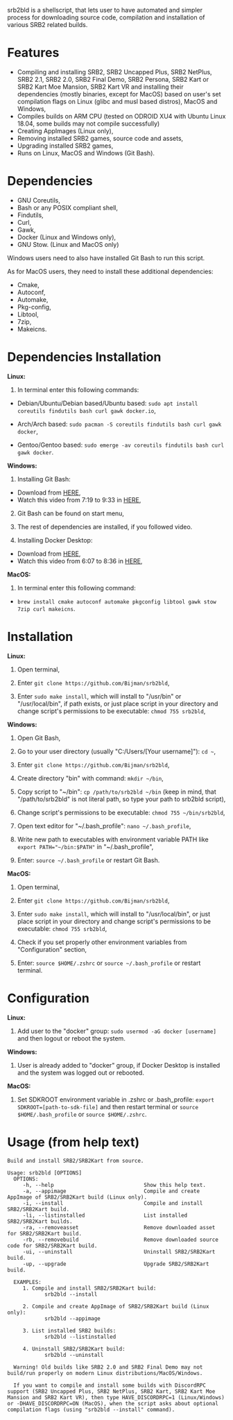 srb2bld is a shellscript, that lets user to have automated and simpler process for downloading source code, compilation and installation of various SRB2 related builds.

# Features
- Compiling and installing SRB2, SRB2 Uncapped Plus, SRB2 NetPlus, SRB2 2.1, SRB2 2.0, SRB2 Final Demo, SRB2 Persona, SRB2 Kart or SRB2 Kart Moe Mansion, SRB2 Kart VR and installing their dependencies (mostly binaries, except for MacOS) based on user's set compilation flags on Linux (glibc and musl based distros), MacOS and Windows,
- Compiles builds on ARM CPU (tested on ODROID XU4 with Ubuntu Linux 18.04, some builds may not compile successfully)
- Creating AppImages (Linux only),
- Removing installed SRB2 games, source code and assets,
- Upgrading installed SRB2 games,
- Runs on Linux, MacOS and Windows (Git Bash).

# Dependencies
- GNU Coreutils,
- Bash or any POSIX compliant shell,
- Findutils,
- Curl,
- Gawk,
- Docker (Linux and Windows only),
- GNU Stow. (Linux and MacOS only)

Windows users need to also have installed Git Bash to run this script.

As for MacOS users, they need to install these additional dependencies:
- Cmake,
- Autoconf,
- Automake,
- Pkg-config,
- Libtool,
- 7zip,
- Makeicns.

# Dependencies Installation
**Linux:**
1. In terminal enter this following commands:
- Debian/Ubuntu/Debian based/Ubuntu based: `sudo apt install coreutils findutils bash curl gawk docker.io`,

- Arch/Arch based: `sudo pacman -S coreutils findutils bash curl gawk docker`,

- Gentoo/Gentoo based: `sudo emerge -av coreutils findutils bash curl gawk docker`.

**Windows:**
1. Installing Git Bash:
- Download from [HERE](https://git-scm.com/downloads),
- Watch this video from 7:19 to 9:33 in [HERE](https://youtu.be/SWYqp7iY_Tc?t=439),

2. Git Bash can be found on start menu,

3. The rest of dependencies are installed, if you followed video.

4. Installing Docker Desktop:
- Download from [HERE](https://www.docker.com/products/docker-desktop),
- Watch this video from 6:07 to 8:36 in [HERE](https://youtu.be/_9AWYlt86B8?t=518),

**MacOS:**
1. In terminal enter this following command:
- `brew install cmake autoconf automake pkgconfig libtool gawk stow 7zip curl makeicns`.

# Installation
**Linux:**
1. Open terminal,

2. Enter `git clone https://github.com/Bijman/srb2bld`,

3. Enter `sudo make install`, which will install to "/usr/bin" or "/usr/local/bin", if path exists, or just place script in your directory and change script's permissions to be executable: `chmod 755 srb2bld`,

**Windows:**
1. Open Git Bash,

2. Go to your user directory (usually "C:/Users/[Your username]"): `cd ~`,

3. Enter `git clone https://github.com/Bijman/srb2bld`,

4. Create directory "bin" with command: `mkdir ~/bin`,

5. Copy script to "~/bin": `cp /path/to/srb2bld ~/bin` (keep in mind, that "/path/to/srb2bld" is not literal path, so type your path to srb2bld script),

6. Change script's permissions to be executable: `chmod 755 ~/bin/srb2bld`,

7. Open text editor for "~/.bash_profile": `nano ~/.bash_profile`,

8. Write new path to executables with environment variable PATH like `export PATH="~/bin:$PATH"` in "~/.bash_profile",

9. Enter: `source ~/.bash_profile` or restart Git Bash.

**MacOS:**
1. Open terminal,

2. Enter `git clone https://github.com/Bijman/srb2bld`,

3. Enter `sudo make install`, which will install to "/usr/local/bin", or just place script in your directory and change script's permissions to be executable: `chmod 755 srb2bld`,

4. Check if you set properly other environment variables from "Configuration" section,

5. Enter: `source $HOME/.zshrc` or `source ~/.bash_profile` or restart terminal.

# Configuration
**Linux:**
1. Add user to the "docker" group: `sudo usermod -aG docker [username]` and then logout or reboot the system.

**Windows:**
1. User is already added to "docker" group, if Docker Desktop is installed and the system was logged out or rebooted.

**MacOS:**
1. Set SDKROOT environment variable in .zshrc or .bash_profile: `export SDKROOT=[path-to-sdk-file]` and then restart terminal or `source $HOME/.bash_profile` or `source $HOME/.zshrc`.

# Usage (from help text)
```
Build and install SRB2/SRB2Kart from source.

Usage: srb2bld [OPTIONS]
  OPTIONS:
     -h, --help                             Show this help text.
     -a, --appimage                         Compile and create AppImage of SRB2/SRB2Kart build (Linux only).
     -i, --install                          Compile and install SRB2/SRB2Kart build.
     -li, --listinstalled                   List installed SRB2/SRB2Kart builds.
     -ra, --removeasset                     Remove downloaded asset for SRB2/SRB2Kart build.
     -rb, --removebuild                     Remove downloaded source code for SRB2/SRB2Kart build.
     -ui, --uninstall                       Uninstall SRB2/SRB2Kart build.
     -up, --upgrade                         Upgrade SRB2/SRB2Kart build.

  EXAMPLES:
     1. Compile and install SRB2/SRB2Kart build:
            srb2bld --install

     2. Compile and create AppImage of SRB2/SRB2Kart build (Linux only):
            srb2bld --appimage

     3. List installed SRB2 builds:
            srb2bld --listinstalled

     4. Uninstall SRB2/SRB2Kart build:
            srb2bld --uninstall

  Warning! Old builds like SRB2 2.0 and SRB2 Final Demo may not build/run properly on modern Linux distributions/MacOS/Windows.

  If you want to compile and install some builds with DiscordRPC support (SRB2 Uncapped Plus, SRB2 NetPlus, SRB2 Kart, SRB2 Kart Moe Mansion and SRB2 Kart VR), then type HAVE_DISCORDRPC=1 (Linux/Windows) or -DHAVE_DISCORDRPC=ON (MacOS), when the script asks about optional compilation flags (using "srb2bld --install" command).

```
